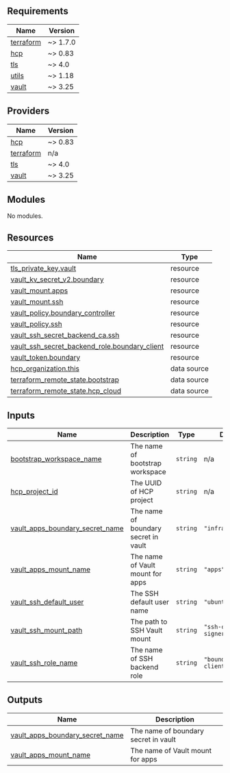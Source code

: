 <!-- BEGINNING OF PRE-COMMIT-TERRAFORM DOCS HOOK -->
## Requirements

| Name | Version |
|------|---------|
| <a name="requirement_terraform"></a> [terraform](#requirement\_terraform) | ~> 1.7.0 |
| <a name="requirement_hcp"></a> [hcp](#requirement\_hcp) | ~> 0.83 |
| <a name="requirement_tls"></a> [tls](#requirement\_tls) | ~> 4.0 |
| <a name="requirement_utils"></a> [utils](#requirement\_utils) | ~> 1.18 |
| <a name="requirement_vault"></a> [vault](#requirement\_vault) | ~> 3.25 |

## Providers

| Name | Version |
|------|---------|
| <a name="provider_hcp"></a> [hcp](#provider\_hcp) | ~> 0.83 |
| <a name="provider_terraform"></a> [terraform](#provider\_terraform) | n/a |
| <a name="provider_tls"></a> [tls](#provider\_tls) | ~> 4.0 |
| <a name="provider_vault"></a> [vault](#provider\_vault) | ~> 3.25 |

## Modules

No modules.

## Resources

| Name | Type |
|------|------|
| [tls_private_key.vault](https://registry.terraform.io/providers/hashicorp/tls/latest/docs/resources/private_key) | resource |
| [vault_kv_secret_v2.boundary](https://registry.terraform.io/providers/hashicorp/vault/latest/docs/resources/kv_secret_v2) | resource |
| [vault_mount.apps](https://registry.terraform.io/providers/hashicorp/vault/latest/docs/resources/mount) | resource |
| [vault_mount.ssh](https://registry.terraform.io/providers/hashicorp/vault/latest/docs/resources/mount) | resource |
| [vault_policy.boundary_controller](https://registry.terraform.io/providers/hashicorp/vault/latest/docs/resources/policy) | resource |
| [vault_policy.ssh](https://registry.terraform.io/providers/hashicorp/vault/latest/docs/resources/policy) | resource |
| [vault_ssh_secret_backend_ca.ssh](https://registry.terraform.io/providers/hashicorp/vault/latest/docs/resources/ssh_secret_backend_ca) | resource |
| [vault_ssh_secret_backend_role.boundary_client](https://registry.terraform.io/providers/hashicorp/vault/latest/docs/resources/ssh_secret_backend_role) | resource |
| [vault_token.boundary](https://registry.terraform.io/providers/hashicorp/vault/latest/docs/resources/token) | resource |
| [hcp_organization.this](https://registry.terraform.io/providers/hashicorp/hcp/latest/docs/data-sources/organization) | data source |
| [terraform_remote_state.bootstrap](https://registry.terraform.io/providers/hashicorp/terraform/latest/docs/data-sources/remote_state) | data source |
| [terraform_remote_state.hcp_cloud](https://registry.terraform.io/providers/hashicorp/terraform/latest/docs/data-sources/remote_state) | data source |

## Inputs

| Name | Description | Type | Default | Required |
|------|-------------|------|---------|:--------:|
| <a name="input_bootstrap_workspace_name"></a> [bootstrap\_workspace\_name](#input\_bootstrap\_workspace\_name) | The name of bootstrap workspace | `string` | n/a | yes |
| <a name="input_hcp_project_id"></a> [hcp\_project\_id](#input\_hcp\_project\_id) | The UUID of HCP project | `string` | n/a | yes |
| <a name="input_vault_apps_boundary_secret_name"></a> [vault\_apps\_boundary\_secret\_name](#input\_vault\_apps\_boundary\_secret\_name) | The name of boundary secret in vault | `string` | `"infra/boundary"` | no |
| <a name="input_vault_apps_mount_name"></a> [vault\_apps\_mount\_name](#input\_vault\_apps\_mount\_name) | The name of Vault mount for apps | `string` | `"apps"` | no |
| <a name="input_vault_ssh_default_user"></a> [vault\_ssh\_default\_user](#input\_vault\_ssh\_default\_user) | The SSH default user name | `string` | `"ubuntu"` | no |
| <a name="input_vault_ssh_mount_path"></a> [vault\_ssh\_mount\_path](#input\_vault\_ssh\_mount\_path) | The path to SSH Vault mount | `string` | `"ssh-client-signer"` | no |
| <a name="input_vault_ssh_role_name"></a> [vault\_ssh\_role\_name](#input\_vault\_ssh\_role\_name) | The name of SSH backend role | `string` | `"boundary-client"` | no |

## Outputs

| Name | Description |
|------|-------------|
| <a name="output_vault_apps_boundary_secret_name"></a> [vault\_apps\_boundary\_secret\_name](#output\_vault\_apps\_boundary\_secret\_name) | The name of boundary secret in vault |
| <a name="output_vault_apps_mount_name"></a> [vault\_apps\_mount\_name](#output\_vault\_apps\_mount\_name) | The name of Vault mount for apps |
<!-- END OF PRE-COMMIT-TERRAFORM DOCS HOOK -->
